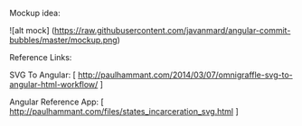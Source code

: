 Mockup idea:

![alt mock] (https://raw.githubusercontent.com/javanmard/angular-commit-bubbles/master/mockup.png)

Reference Links:

SVG To Angular: [ http://paulhammant.com/2014/03/07/omnigraffle-svg-to-angular-html-workflow/ ]

Angular Reference App: [ http://paulhammant.com/files/states_incarceration_svg.html ]

